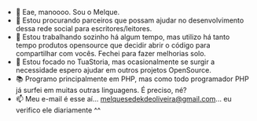 - 👋 Eae, manoooo. Sou o Melque.
- 👀 Estou procurando parceiros que possam ajudar no desenvolvimento dessa rede social para escritores/leitores.
- 🌱 Estou trabalhando sozinho há algum tempo, mas utilizo há tanto tempo produtos opensource que decidir abrir o código para compartilhar com vocês. Fechei para fazer melhorias solo.
- 💞️ Estou focado no TuaStoria, mas ocasionalmente se surgir a necessidade espero ajudar em outros projetos OpenSource.
- 📚 Programo principalmente em PHP, mas como todo programador PHP já surfei em muitas outras linguagens. É preciso, né?
- 📫 Meu e-mail é esse aí... melquesedekdeoliveira@gmail.com... eu verifico ele diariamente ^^
